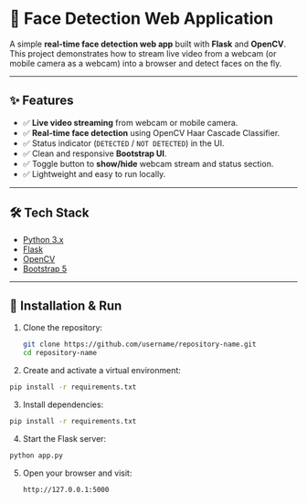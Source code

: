 # 🎥 Face Detection Web Application  

A simple **real-time face detection web app** built with **Flask** and **OpenCV**.  
This project demonstrates how to stream live video from a webcam (or mobile camera as a webcam) into a browser and detect faces on the fly.  

---

## ✨ Features

- ✅ **Live video streaming** from webcam or mobile camera.  
- ✅ **Real-time face detection** using OpenCV Haar Cascade Classifier.  
- ✅ Status indicator (`DETECTED` / `NOT DETECTED`) in the UI.  
- ✅ Clean and responsive **Bootstrap UI**.  
- ✅ Toggle button to **show/hide** webcam stream and status section.  
- ✅ Lightweight and easy to run locally.  

---

## 🛠 Tech Stack

- [Python 3.x](https://www.python.org/)  
- [Flask](https://flask.palletsprojects.com/)  
- [OpenCV](https://opencv.org/)  
- [Bootstrap 5](https://getbootstrap.com/)  

---

## 🚀 Installation & Run

1. Clone the repository:
   ```bash
   git clone https://github.com/username/repository-name.git
   cd repository-name
2. Create and activate a virtual environment:
  ```bash
  pip install -r requirements.txt
  ```
3. Install dependencies:
  ```bash
  pip install -r requirements.txt
  ```
4. Start the Flask server:
  ```bash
  python app.py
  ```
5. Open your browser and visit:
   ```bash
   http://127.0.0.1:5000
   ```
